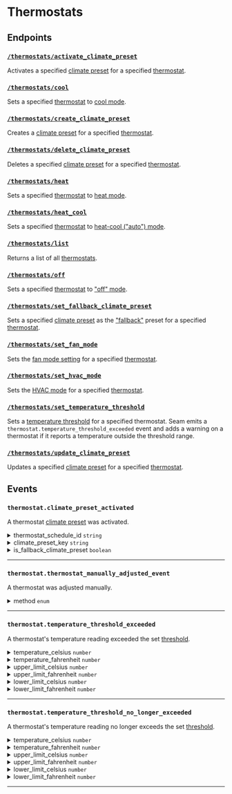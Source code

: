 # Thermostats

## Endpoints

### [`/thermostats/activate_climate_preset`](./activate_climate_preset.md)

Activates a specified [climate preset](../../capability-guides/thermostats/creating-and-managing-climate-presets/README.md) for a specified [thermostat](https://docs.seam.co/latest/capability-guides/thermostats).
### [`/thermostats/cool`](./cool.md)

Sets a specified [thermostat](https://docs.seam.co/latest/capability-guides/thermostats) to [cool mode](https://docs.seam.co/latest/capability-guides/thermostats/configure-current-climate-settings).
### [`/thermostats/create_climate_preset`](./create_climate_preset.md)

Creates a [climate preset](../../capability-guides/thermostats/creating-and-managing-climate-presets/README.md) for a specified [thermostat](https://docs.seam.co/latest/capability-guides/thermostats).
### [`/thermostats/delete_climate_preset`](./delete_climate_preset.md)

Deletes a specified [climate preset](../../capability-guides/thermostats/creating-and-managing-climate-presets/README.md) for a specified [thermostat](https://docs.seam.co/latest/capability-guides/thermostats).
### [`/thermostats/heat`](./heat.md)

Sets a specified [thermostat](https://docs.seam.co/latest/capability-guides/thermostats) to [heat mode](https://docs.seam.co/latest/capability-guides/thermostats/configure-current-climate-settings).
### [`/thermostats/heat_cool`](./heat_cool.md)

Sets a specified [thermostat](https://docs.seam.co/latest/capability-guides/thermostats) to [heat-cool ("auto") mode](https://docs.seam.co/latest/capability-guides/thermostats/configure-current-climate-settings).
### [`/thermostats/list`](./list.md)

Returns a list of all [thermostats](https://docs.seam.co/latest/capability-guides/thermostats).
### [`/thermostats/off`](./off.md)

Sets a specified [thermostat](https://docs.seam.co/latest/capability-guides/thermostats) to ["off" mode](https://docs.seam.co/latest/capability-guides/thermostats/configure-current-climate-settings).
### [`/thermostats/set_fallback_climate_preset`](./set_fallback_climate_preset.md)

Sets a specified [climate preset](../../capability-guides/thermostats/creating-and-managing-climate-presets/README.md) as the ["fallback"](../../capability-guides/thermostats/creating-and-managing-climate-presets/setting-the-fallback-climate-preset.md) preset for a specified [thermostat](https://docs.seam.co/latest/capability-guides/thermostats).
### [`/thermostats/set_fan_mode`](./set_fan_mode.md)

Sets the [fan mode setting](https://docs.seam.co/latest/capability-guides/thermostats/configure-current-climate-settings#fan-mode-settings) for a specified [thermostat](https://docs.seam.co/latest/capability-guides/thermostats).
### [`/thermostats/set_hvac_mode`](./set_hvac_mode.md)

Sets the [HVAC mode](https://docs.seam.co/latest/capability-guides/thermostats/configure-current-climate-settings) for a specified [thermostat](https://docs.seam.co/latest/capability-guides/thermostats).
### [`/thermostats/set_temperature_threshold`](./set_temperature_threshold.md)

Sets a [temperature threshold](../../capability-guides/thermostats/setting-and-monitoring-temperature-thresholds.md) for a specified thermostat. Seam emits a `thermostat.temperature_threshold_exceeded` event and adds a warning on a thermostat if it reports a temperature outside the threshold range.
### [`/thermostats/update_climate_preset`](./update_climate_preset.md)

Updates a specified [climate preset](../../capability-guides/thermostats/creating-and-managing-climate-presets/README.md) for a specified [thermostat](https://docs.seam.co/latest/capability-guides/thermostats).

## Events

### `thermostat.climate_preset_activated`

A thermostat [climate preset](../../capability-guides/thermostats/creating-and-managing-climate-presets/README.md) was activated.

<details>
<summary>thermostat_schedule_id <code>string</code></summary>
ID of the [thermostat schedule](../../capability-guides/thermostats/creating-and-managing-thermostat-schedules/README.md) that prompted the [climate preset](../../capability-guides/thermostats/creating-and-managing-climate-presets/README.md) to be activated.
</details>
<details>
<summary>climate_preset_key <code>string</code></summary>
Key of the [climate preset](../../capability-guides/thermostats/creating-and-managing-climate-presets) that was activated.
</details>
<details>
<summary>is_fallback_climate_preset <code>boolean</code></summary>
Indicates whether the [climate preset](../..capability-guides/thermostats/creating-and-managing-climate-presets/README.md) that was activated is the [fallback climate preset](../../capability-guides/thermostats/creating-and-managing-climate-presets/setting-the-fallback-climate-preset) for the thermostat.
</details>

---

### `thermostat.thermostat_manually_adjusted_event`

A thermostat was adjusted manually.

<details>
<summary>method <code>enum</code></summary>
Method used to adjust the thermostat manually. <code>seam</code> indicates that the Seam API, Seam CLI, or Seam Console was used to adjust the thermostat.

Possible enum values:
- `seam`
- `external`
</details>

---

### `thermostat.temperature_threshold_exceeded`

A thermostat's temperature reading exceeded the set [threshold](../../capability-guides/thermostats/setting-and-monitoring-temperature-thresholds).

<details>
<summary>temperature_celsius <code>number</code></summary>
Temperature, in °C, reported by the thermostat.
</details>
<details>
<summary>temperature_fahrenheit <code>number</code></summary>
Temperature, in °F, reported by the thermostat.
</details>
<details>
<summary>upper_limit_celsius <code>number</code></summary>
Upper temperature limit, in °C, defined by the set <a href="../../capability-guides/thermostats/setting-and-monitoring-temperature-thresholds">threshold</a>.
</details>
<details>
<summary>upper_limit_fahrenheit <code>number</code></summary>
Upper temperature limit, in °F, defined by the set [threshold](../../capability-guides/thermostats/setting-and-monitoring-temperature-thresholds).
</details>
<details>
<summary>lower_limit_celsius <code>number</code></summary>
Lower temperature limit, in °C, defined by the set [threshold](../../capability-guides/thermostats/setting-and-monitoring-temperature-thresholds).
</details>
<details>
<summary>lower_limit_fahrenheit <code>number</code></summary>
Lower temperature limit, in °F, defined by the set [threshold](../../capability-guides/thermostats/setting-and-monitoring-temperature-thresholds).
</details>

---

### `thermostat.temperature_threshold_no_longer_exceeded`

A thermostat's temperature reading no longer exceeds the set [threshold](../../capability-guides/thermostats/setting-and-monitoring-temperature-thresholds).

<details>
<summary>temperature_celsius <code>number</code></summary>
Temperature, in °C, reported by the thermostat.
</details>
<details>
<summary>temperature_fahrenheit <code>number</code></summary>
Temperature, in °F, reported by the thermostat.
</details>
<details>
<summary>upper_limit_celsius <code>number</code></summary>
Upper temperature limit, in °C, defined by the set [threshold](../../capability-guides/thermostats/setting-and-monitoring-temperature-thresholds).
</details>
<details>
<summary>upper_limit_fahrenheit <code>number</code></summary>
Upper temperature limit, in °F, defined by the set [threshold](../../capability-guides/thermostats/setting-and-monitoring-temperature-thresholds).
</details>
<details>
<summary>lower_limit_celsius <code>number</code></summary>
Lower temperature limit, in °C, defined by the set [threshold](../../capability-guides/thermostats/setting-and-monitoring-temperature-thresholds).
</details>
<details>
<summary>lower_limit_fahrenheit <code>number</code></summary>
Lower temperature limit, in °F, defined by the set [threshold](../../capability-guides/thermostats/setting-and-monitoring-temperature-thresholds).
</details>

---
